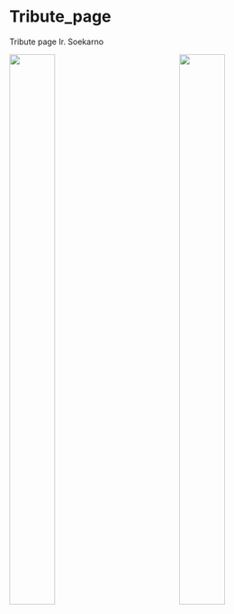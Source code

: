 # Tribute_page
Tribute page Ir. Soekarno

<img src="https://user-images.githubusercontent.com/63044215/170725008-10edea6b-3aba-4bc2-8320-56ac0f359841.png" width=40% height=50%>
<img align="right" src="https://user-images.githubusercontent.com/63044215/170725312-52a8825c-1f52-4819-a47e-964a9f954e3d.png" width=40% height=50%>
